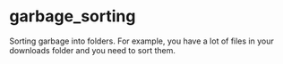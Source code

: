 # garbage_sorting
Sorting garbage into folders. For example, you have a lot of files in your downloads folder and you need to sort them.
